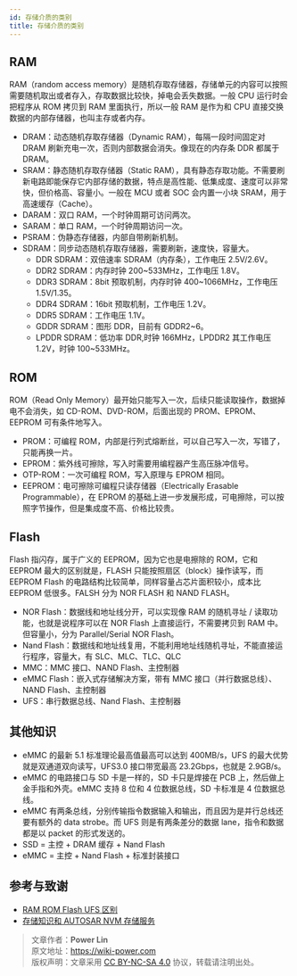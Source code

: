 ```yaml
---
id: 存储介质的类别
title: 存储介质的类别
---
```


## RAM

RAM（random access memory）是随机存取存储器，存储单元的内容可以按照需要随机取出或者存入，存取数据比较快，掉电会丢失数据。一般 CPU 运行时会把程序从 ROM 拷贝到 RAM 里面执行，所以一般 RAM 是作为和 CPU 直接交换数据的内部存储器，也叫主存或者内存。

- DRAM：动态随机存取存储器（Dynamic RAM），每隔一段时间固定对 DRAM 刷新充电一次，否则内部数据会消失。像现在的内存条 DDR 都属于 DRAM。
- SRAM：静态随机存取存储器（Static RAM），具有静态存取功能。不需要刷新电路即能保存它内部存储的数据，特点是高性能、低集成度、速度可以非常快，但价格高、容量小。一般在 MCU 或者 SOC 会内置一小块 SRAM，用于高速缓存（Cache）。
- DARAM：双口 RAM，一个时钟周期可访问两次。
- SARAM：单口 RAM，一个时钟周期访问一次。
- PSRAM：伪静态存储器，内部自带刷新机制。
- SDRAM：同步动态随机存取存储器，需要刷新，速度快，容量大。
  - DDR SDRAM：双倍速率 SDRAM（内存条），工作电压 2.5V/2.6V。
  - DDR2 SDRAM：内存时钟 200~533MHz，工作电压 1.8V。
  - DDR3 SDRAM：8bit 预取机制，内存时钟 400~1066MHz，工作电压 1.5V/1.35。
  - DDR4 SDRAM：16bit 预取机制，工作电压 1.2V。
  - DDR5 SDRAM：工作电压 1.1V。
  - GDDR SDRAM：图形 DDR，目前有 GDDR2~6。
  - LPDDR SDRAM：低功率 DDR,时钟 166MHz，LPDDR2 其工作电压 1.2V，时钟 100~533MHz。

## ROM

ROM（Read Only Memory）最开始只能写入一次，后续只能读取操作，数据掉电不会消失，如 CD-ROM、DVD-ROM，后面出现的 PROM、EPROM、EEPROM 可有条件地写入。

- PROM：可编程 ROM，内部是行列式熔断丝，可以自己写入一次，写错了，只能再换一片。
- EPROM：紫外线可擦除，写入时需要用编程器产生高压脉冲信号。
- OTP-ROM：一次可编程 ROM，写入原理与 EPROM 相同。
- EEPROM：电可擦除可编程只读存储器（Electrically Erasable Programmable），在 EPROM 的基础上进一步发展形成，可电擦除，可以按照字节操作，但是集成度不高、价格比较贵。

## Flash

Flash 指闪存，属于广义的 EEPROM，因为它也是电擦除的 ROM，它和 EEPROM 最大的区别就是，FLASH 只能按照扇区（block）操作读写，而 EEPROM Flash 的电路结构比较简单，同样容量占芯片面积较小，成本比 EEPROM 低很多。FALSH 分为 NOR FLASH 和 NAND FLASH。

- NOR Flash：数据线和地址线分开，可以实现像 RAM 的随机寻址 / 读取功能，也就是说程序可以在 NOR Flash 上直接运行，不需要拷贝到 RAM 中。但容量小，分为 Parallel/Serial NOR Flash。
- Nand Flash：数据线和地址线复用，不能利用地址线随机寻址，不能直接运行程序，容量大，有 SLC、MLC、TLC、QLC
- MMC：MMC 接口、NAND Flash、主控制器
- eMMC Flash：嵌入式存储解决方案，带有 MMC 接口（并行数据总线）、NAND Flash、主控制器
- UFS：串行数据总线、Nand Flash、主控制器

## 其他知识

- eMMC 的最新 5.1 标准理论最高值最高可以达到 400MB/s，UFS 的最大优势就是双通道双向读写，UFS3.0 接口带宽最高 23.2Gbps，也就是 2.9GB/s。
- eMMC 的电路接口与 SD 卡是一样的，SD 卡只是焊接在 PCB 上，然后做上金手指和外壳。eMMC 支持 8 位和 4 位数据总线，SD 卡标准是 4 位数据总线。
- eMMC 有两条总线，分别传输指令数据输入和输出，而且因为是并行总线还要有额外的 data strobe。而 UFS 则是有两条差分的数据 lane，指令和数据都是以 packet 的形式发送的。
- SSD = 主控 + DRAM 缓存 + Nand Flash
- eMMC = 主控 + Nand Flash + 标准封装接口

## 参考与致谢

- [RAM ROM Flash UFS 区别](https://blog.infonet.io/2021/04/04/RAM-ROM-Flash-%E5%8C%BA%E5%88%AB/)
- [存储知识和 AUTOSAR NVM 存储服务](https://mp.weixin.qq.com/s/hOew2ym8SSbse5RrZ5ehcw)

> 文章作者：**Power Lin**  
> 原文地址：<https://wiki-power.com>  
> 版权声明：文章采用 [CC BY-NC-SA 4.0](https://creativecommons.org/licenses/by/4.0/deed.zh) 协议，转载请注明出处。
